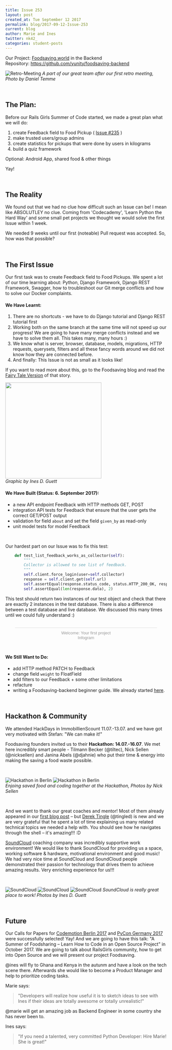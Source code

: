 ```yaml
---
title: Issue 253
layout: post
created_at: Tue September 12 2017
permalink: blog/2017-09-12-Issue-253
current: blog
author: Marie and Ines
twitter: nk42_
categories: student-posts
---
```



Our Project:  [Foodsaving.world](https://foodsaving.world) in the Backend   
Repository:   <https://github.com/yunity/foodsaving-backend>   

![Retro-Meeting](/img/blog/2017/retro_meeting.jpg)
_A part of our great team after our first retro meeting, Photo by Daniel Temme_

<br>

## The Plan:
Before our Rails Girls Summer of Code started, we made a great plan what we will do:

1. create Feedback field to Food Pickup ( [Issue #235](https://github.com/yunity/foodsaving-backend/issues/253) )
2. make trusted users/group admins    
3. create statistics for pickups that were done by users in kilograms   
4. build a quiz framework   

Optional: Android App, shared food & other things

Yay!

<br>

## The Reality
We found out that we had no clue how difficult such an Issue can be! I mean like ABSOLUTLEY no clue. Coming from 'Codecademy', 'Learn Python the Hard Way' and some small pet projects we thought we would solve the first Issue within 1 week.    

We needed 9 weeks until our first (noteable) Pull request was accepted. So, how was that possible? 

<br>

## The First Issue

Our first task was to create Feedback field to Food Pickups. We spent a lot of our time learning about: Python, Django Framework, Django REST Framework, Swagger, how to troubleshoot our Git merge conflicts and how to solve our Docker complaints.


#### We Have Learnt:    
1. There are no shortcuts - we have to do Django tutorial and Django REST tutorial first  
2. Working both on the same branch at the same time will not speed up our progress! We are going to have many merge conflicts instead and we have to solve them all. This takes many, many hours :)  
3. We know what is server, browser, database, models, migrations, HTTP requests, querysets, filters and all these fancy words around we did not know how they are connected before.
4. And finally: This Issue is not as small as it looks like!

If you want to read more about this, go to the Foodsaving blog and read the [Fairy Tale Version](https://blog.foodsaving.world/2017/09/01/railsgirls-fairy-tale.html) of that story.

<a href="https://blog.foodsaving.world/2017/09/01/railsgirls-fairy-tale.html"> <img src="/img/blog/2017/Issue253.jpg" width="300"></a><br>
_Graphic by Ines D. Guett_


#### We Have Built (Status: 6. September 2017):   
- a new API endpoint Feedback with HTTP methods GET, POST  
- integration API tests for Feedback that ensure that the user gets the correct GET/POST output  
- validation for field ```about``` and set the field ```given_by``` as read-only
- unit model tests for model Feedback

<br>

Our hardest part on our Issue was to fix this test:
```python
    def test_list_feedback_works_as_collector(self):    
        """
        Collector is allowed to see list of feedback.
        """
        self.client.force_login(user=self.collector)
        response = self.client.get(self.url)
        self.assertEqual(response.status_code, status.HTTP_200_OK, response.data)
        self.assertEqual(len(response.data), 2)
```
This test should return two instances of our test object and check that there are exactly 2 instances in the test database. There is also a difference between a test database and live database. We discussed this many times until we could fully understand :)

<br>

<script id="infogram_0_a09df277-2245-4bca-bec9-922b039710e6" title="Welcome: Your first project" src="https://e.infogram.com/js/dist/embed.js?yjt" type="text/javascript"></script><div style="padding:8px 0;font-family:Arial!important;font-size:13px!important;line-height:15px!important;text-align:center;border-top:1px solid #dadada;margin:0 30px"><a href="https://infogram.com/a09df277-2245-4bca-bec9-922b039710e6" style="color:#989898!important;text-decoration:none!important;" target="_blank">Welcome: Your first project</a><br><a href="https://infogram.com" style="color:#989898!important;text-decoration:none!important;" target="_blank" rel="nofollow">Infogram</a></div>

<br>

#### We Still Want to Do:
- add HTTP method PATCH to Feedback
- change field ```weight``` to FloatField
- add filters to our Feedback + some other limitations
- refacture
- writing a Foodsaving-backend beginner guide. We already started [here](https://github.com/mddemarie/Foodsaving-Documentation/blob/master/foodsaving-backend-code-guide.md).

<br>

## Hackathon & Community

We attended HackDays in ImmobillienScount 11.07.-13.07. and we have got very motivated with Stefan: "We can make it!"

Foodsaving founders invited us to their **Hackathon: 14.07.-16.07**. We met here incredibly smart people - Tilmann Becker  (@tiltec), Nick Sellen (@nicksellen) and Janina Abels (@djahnie) who put their time & energy into making the saving a food waste possible.

<br>

![Hackathon in Berlin](/img/blog/2017/hack_1.png) ![Hackathon in Berlin](/img/blog/2017/hack_2.jpeg)   
_Enjoing saved food and coding together at the Hackathon, Photos by Nick Sellen_

<br>

And we want to thank our great coaches and mentor! Most of them already appeared in our [first blog post](https://github.com/id-gue/summer-of-code/edit/gh-pages/blog/_posts/2017-07-13-print_hello_world.md) – but [Derek Tingle](https://github.com/tingled)  (@tingled) is new and we are very grateful that he spent a lot of time explaining us many related technical topics we needed a help with. You should see how he navigates through the shell – it's amazing!!! :D

[SoundCloud](https://twitter.com/soundcloud) coaching company was incredibly supportive work environment! We would like to thank SoundCloud for providing us a space, working software & hardware, motivational environment and good music! We had very nice time at SoundCloud and SoundCloud people demonstrated their passion for technology that drives them to achieve amazing results. Very enriching experience for us!!!

<br>

![SoundCloud](/img/blog/2017/workspace_1.jpg) ![SoundCloud](/img/blog/2017/workspace_2.JPG) ![SoundCloud](/img/blog/2017/retro_meeting_marie.JPG)
_SoundCloud is really great place to work! Photos by Ines D. Guett_

<br>


## Future
Our Calls for Papers for [Codemotion Berlin 2017](https://berlin2017.codemotionworld.com/) and [PyCon Germany 2017](https://de.pycon.org/) were successfully selected! Yay! And we are going to have this talk: "A Summer of Foodsharing – Learn How to Code in an Open Source Project" in October 2017. We are going to talk about RailsGirls community, how to get into Open Source and we will present our project Foodsaving.

 
@ines will fly to Ghana and Kenya in the autunm and have a look on the tech scene there. Afterwards she would like to become a Product Manager and help to prioritize coding tasks.

Marie says:

> "Developers will realize how useful it is to sketch ideas to see with Ines if their ideas are totally awesome or totally unrealistic!"  

@marie will get an amazing job as Backend Engineer in some country she has never been to.     

Ines says:

> "If you need a talented, very committed Python Developer: Hire Marie! She is great!"
